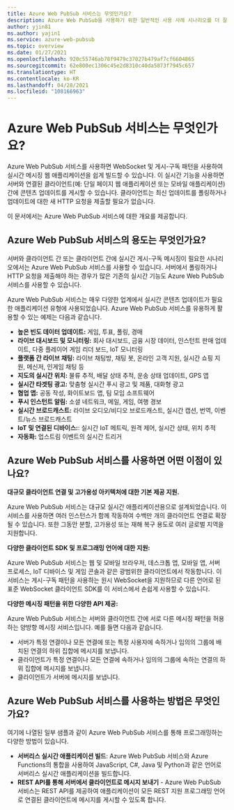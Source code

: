 ```yaml
---
title: Azure Web PubSub 서비스는 무엇인가요?
description: Azure Web PubSub을 사용하기 위한 일반적인 사용 사례 시나리오를 더 잘 이해하고 Azure Web PubSub의 주요 이점에 대해 알아보세요.
author: yjin81
ms.author: yajin1
ms.service: azure-web-pubsub
ms.topic: overview
ms.date: 01/27/2021
ms.openlocfilehash: 920c55746ab78f9479c37027b479af7cf6604865
ms.sourcegitcommit: 62e800ec1306c45e2d8310c40da5873f7945c657
ms.translationtype: HT
ms.contentlocale: ko-KR
ms.lasthandoff: 04/28/2021
ms.locfileid: "108166963"
---
```

# <a name="what-is-azure-web-pubsub-service"></a>Azure Web PubSub 서비스는 무엇인가요? 

Azure Web PubSub 서비스를 사용하면 WebSocket 및 게시-구독 패턴을 사용하여 실시간 메시징 웹 애플리케이션을 쉽게 빌드할 수 있습니다. 이 실시간 기능을 사용하면 서버와 연결된 클라이언트(예: 단일 페이지 웹 애플리케이션 또는 모바일 애플리케이션) 간에 콘텐츠 업데이트를 게시할 수 있습니다. 클라이언트는 최신 업데이트를 폴링하거나 업데이트에 대한 새 HTTP 요청을 제출할 필요가 없습니다.

이 문서에서는 Azure Web PubSub 서비스에 대한 개요를 제공합니다.

## <a name="what-is-azure-web-pubsub-service-used-for"></a>Azure Web PubSub 서비스의 용도는 무엇인가요?

서버와 클라이언트 간 또는 클라이언트 간에 실시간 게시-구독 메시징이 필요한 시나리오에서는 Azure Web PubSub 서비스를 사용할 수 있습니다. 서버에서 폴링하거나 HTTP 요청을 제출해야 하는 경우가 많은 기존의 실시간 기능도 Azure Web PubSub 서비스를 사용할 수 있습니다.

Azure Web PubSub 서비스는 매우 다양한 업계에서 실시간 콘텐츠 업데이트가 필요한 애플리케이션 유형에 사용되었습니다. Azure Web PubSub 서비스를 유용하게 활용할 수 있는 예제는 다음과 같습니다.

* **높은 빈도 데이터 업데이트:** 게임, 투표, 폴링, 경매
* **라이브 대시보드 및 모니터링:** 회사 대시보드, 금융 시장 데이터, 인스턴트 판매 업데이트, 다중 플레이어 게임 리더 보드, IoT 모니터링
* **플랫폼 간 라이브 채팅:** 라이브 채팅방, 채팅 봇, 온라인 고객 지원, 실시간 쇼핑 지원, 메신저, 인게임 채팅 등
* **지도의 실시간 위치:** 물류 추적, 배달 상태 추적, 운송 상태 업데이트, GPS 앱
* **실시간 타겟팅 광고:** 맞춤형 실시간 푸시 광고 및 제품, 대화형 광고
* **협업 앱:** 공동 작성, 화이트보드 앱, 팀 모임 소프트웨어
* **푸시 인스턴트 알림:** 소셜 네트워크, 메일, 게임, 여행 경보
* **실시간 브로드캐스트:** 라이브 오디오/비디오 브로드캐스트, 실시간 캡션, 번역, 이벤트/뉴스 브로드캐스트
* **IoT 및 연결된 디바이스:**: 실시간 IoT 메트릭, 원격 제어, 실시간 상태, 위치 추적
* **자동화:** 업스트림 이벤트의 실시간 트리거

## <a name="what-are-the-benefits-using-azure-web-pubsub-service"></a>Azure Web PubSub 서비스를 사용하면 어떤 이점이 있나요?

**대규모 클라이언트 연결 및 고가용성 아키텍처에 대한 기본 제공 지원.**

Azure Web PubSub 서비스는 대규모 실시간 애플리케이션용으로 설계되었습니다. 이 서비스를 사용하면 여러 인스턴스가 함께 작동하여 수백만 개의 클라이언트 연결로 확장될 수 있습니다. 또한 그동안 분할, 고가용성 또는 재해 복구 용도로 여러 글로벌 지역을 지원합니다.

**다양한 클라이언트 SDK 및 프로그래밍 언어에 대한 지원:**

Azure Web PubSub 서비스는 웹 및 모바일 브라우저, 데스크톱 앱, 모바일 앱, 서버 프로세스, IoT 디바이스 및 게임 콘솔과 같은 광범위한 클라이언트에서 작동합니다. 이 서비스는 게시-구독 패턴을 사용하는 원시 WebSocket을 지원하므로 다른 언어로 된 표준 WebSocket 클라이언트 SDK를 이 서비스에서 손쉽게 사용할 수 있습니다. 

**다양한 메시징 패턴을 위한 다양한 API 제공:**

Azure Web PubSub 서비스는 서버와 클라이언트 간에 서로 다른 메시징 패턴을 허용하는 양방향 메시징 서비스입니다. 예를 들면 다음과 같습니다.

* 서버가 특정 연결이나 모든 연결에 또는 특정 사용자에 속하거나 임의의 그룹에 배치된 연결의 하위 집합에 메시지를 보냅니다. 
* 클라이언트가 특정 연결이나 모든 연결에 속하거나 임의의 그룹에 속하는 연결의 하위 집합에 메시지를 보냅니다.
* 클라이언트가 서버에 메시지를 보냅니다.


## <a name="how-to-use-the-azure-web-pubsub-service"></a>Azure Web PubSub 서비스를 사용하는 방법은 무엇인가요?

여기에 나열된 일부 샘플과 같이 Azure Web PubSub 서비스를 통해 프로그래밍하는 다양한 방법이 있습니다.

- **서버리스 실시간 애플리케이션 빌드**: Azure Web PubSub 서비스와 Azure Functions의 통합을 사용하여 JavaScript, C#, Java 및 Python과 같은 언어로 서버리스 실시간 애플리케이션을 빌드합니다. 
- **REST API를 통해 서버에서 클라이언트로 메시지 보내기** - Azure Web PubSub 서비스는 REST API를 제공하여 애플리케이션이 모든 REST 지원 프로그래밍 언어로 연결된 클라이언트에 메시지를 게시할 수 있도록 합니다.